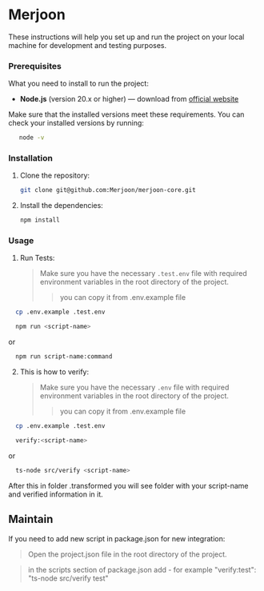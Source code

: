 # Merjoon

These instructions will help you set up and run the project on your local machine for development and testing purposes.

### Prerequisites

What you need to install to run the project:

- **Node.js** (version 20.x or higher) — download from [official website](https://nodejs.org/)

Make sure that the installed versions meet these requirements. You can check your installed versions by running:

```bash
   node -v
   ```
### Installation

1. Clone the repository:

    ```bash
    git clone git@github.com:Merjoon/merjoon-core.git
    ```

2. Install the dependencies:

    ```bash
    npm install
    ```

### Usage

1. Run Tests:
   >Make sure you have the necessary `.test.env` file with required environment variables in the root directory of the project.
      >>you can copy it from .env.example file
```bash      
  cp .env.example .test.env 
```
```bash
  npm run <script-name>
```
or
```bash
  npm run script-name:command
  ```

2. This is how to verify:
   >Make sure you have the necessary `.env` file with required environment variables in the root directory of the project.
    >>you can copy it from .env.example file
```bash      
  cp .env.example .test.env 
   ```
```bash
  verify:<script-name>
   ```
   or 
```bash
  ts-node src/verify <script-name>
```
After this in folder .transformed you will see folder with your script-name and verified information in it.

   
## Maintain
If you need to add new script in package.json for new integration:
   > Open the project.json file in the root directory of the project.

   > in the scripts section of package.json add - 
> for example "verify:test": "ts-node src/verify test"
   
